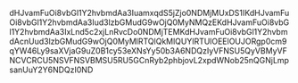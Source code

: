 dHJvamFuOi8vbGl1Y2hvbmdAa3IuamxqdS5jZjo0NDMjMUxDS1IKdHJvamFuOi8vbGl1Y2hvbmdAa3Iud3lzbGMudG9wOjQ0MyNMQzEKdHJvamFuOi8vbGl1Y2hvbmdAa3IxLnd5c2xjLnRvcDo0NDMjTEMKdHJvamFuOi8vbGl1Y2hvbmdAcnUud3lzbGMudG9wOjQ0MyMlRTQlQkMlQUYlRTUlOEElOUJORgp0cm9qYW46Ly9saXVjaG9uZ0B1cy53eXNsYy50b3A6NDQzIyVFNSU5QyVBMyVFNCVCRCU5NSVFNSVBMSU5RU5GCnRyb2phbjovL2xpdWNob25nQGNjLmpsanUuY2Y6NDQzI0ND
